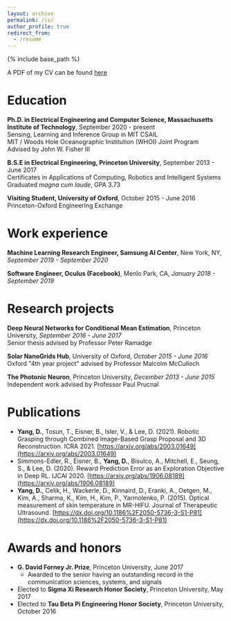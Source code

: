 ```yaml
---
layout: archive
permalink: /cv/
author_profile: true
redirect_from:
  - /resume
---
```


{% include base_path %}

A PDF of my CV can be found [here](https://drive.google.com/file/d/1LedvDs3hKq6c-TE_73zCfte-vFLLgmGW/view?usp=sharing)

# Education
**Ph.D. in Electrical Engineering and Computer Science, Massachusetts Institute of Technology**, September 2020 - present  
Sensing, Learning and Inference Group in MIT CSAIL  
MIT / Woods Hole Oceanographic Institution (WHOI) Joint Program  
Advised by John W. Fisher III  

**B.S.E in Electrical Engineering, Princeton University**, September 2013 - June 2017  
Certificates in Applications of Computing, Robotics and Intelligent Systems  
Graduated *magna cum laude*, GPA 3.73

**Visiting Student, University of Oxford**, October 2015 - June 2016  
Princeton-Oxford Engineering Exchange


# Work experience
**Machine Learning Research Engineer, Samsung AI Center**, New York, NY, *September 2019 - September 2020*

**Software Engineer, Oculus (Facebook)**, Menlo Park, CA, *January 2018 - September 2019*

# Research projects
**Deep Neural Networks for Conditional Mean Estimation**, Princeton University, *September 2016 - June 2017*  
Senior thesis advised by Professor Peter Ramadge

**Solar NanoGrids Hub**, University of Oxford, *October 2015 - June 2016*  
Oxford "4th year project" advised by Professor Malcolm McCulloch

**The Photonic Neuron**, Princeton University, *December 2013 - June 2015*  
Independent work advised by Professor Paul Prucnal


# Publications
* **Yang, D.**, Tosun, T., Eisner, B., Isler, V., & Lee, D. (2021). Robotic Grasping through Combined Image-Based Grasp Proposal and 3D Reconstruction. ICRA 2021. [https://arxiv.org/abs/2003.01649](https://arxiv.org/abs/2003.01649)
* Simmons-Edler, R., Eisner, B., **Yang, D.**, Bisulco, A., Mitchell, E., Seung, S., & Lee, D. (2020). Reward Prediction Error as an Exploration Objective in Deep RL. IJCAI 2020. [https://arxiv.org/abs/1906.08189](https://arxiv.org/abs/1906.08189)
* **Yang, D.**, Celik, H., Wackerle, D., Kinnaird, D., Eranki, A., Oetgen, M., Kim, A., Sharma, K., Kim, H., Kim, P., Yarmolenko, P. (2015). Optical measurement of skin temperature in MR-HIFU. Journal of Therapeutic Ultrasound. [https://dx.doi.org/10.1186%2F2050-5736-3-S1-P81](https://dx.doi.org/10.1186%2F2050-5736-3-S1-P81)  

# Awards and honors
* **G. David Forney Jr. Prize**, Princeton University, June 2017
  * Awarded to the senior having an outstanding record in the communication
sciences, systems, and signals
* Elected to **Sigma Xi Research Honor Society**, Princeton University, May 2017
* Elected to **Tau Beta Pi Engineering Honor Society**, Princeton University, October 2016
